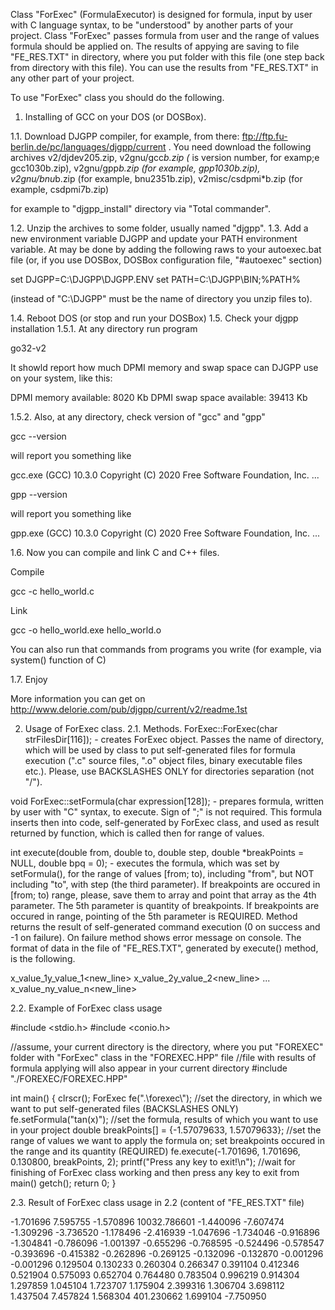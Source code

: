 Class "ForExec" (FormulaExecutor) is designed for formula, input by user with C language syntax, to be "understood" by another parts of your project. Class "ForExec" passes formula from user and the range of values formula should be applied on. The results of appying are saving to file "FE_RES.TXT" in directory, where you put folder with this file (one step back from directory with this file). You can use the results from "FE_RES.TXT" in any other part of your project.

To use "ForExec" class you should do the following.

1. Installing of GCC on your DOS (or DOSBox).

1.1. Download DJGPP compiler, for example, from there: ftp://ftp.fu-berlin.de/pc/languages/djgpp/current . You need download the following archives
  v2/djdev205.zip,
  v2gnu/gcc*b.zip (* is version number, for examp;e gcc1030b.zip),
  v2gnu/gpp*b.zip (for example, gpp1030b.zip),
  v2gnu/bnu*b.zip (for example, bnu2351b.zip),
  v2misc/csdpmi*b.zip (for example, csdpmi7b.zip)

 for example to "djgpp_install" directory via "Total commander".

1.2. Unzip the archives to some folder, usually named "djgpp".
1.3. Add a new environment variable DJGPP and update your PATH environment variable. At may be done by adding the following raws to your autoexec.bat file (or, if you use DOSBox, DOSBox configuration file, "#autoexec" section)

 set DJGPP=C:\DJGPP\DJGPP.ENV
 set PATH=C:\DJGPP\BIN;%PATH%
 
 (instead of "C:\DJGPP\" must be the name of directory you unzip files to).

1.4. Reboot DOS (or stop and run your DOSBox)
1.5. Check your djgpp installation
 1.5.1. At any directory run program

  go32-v2

  It showld report how much DPMI memory and swap space can DJGPP use on your system, like this:

  DPMI memory available: 8020 Kb
  DPMI swap space available: 39413 Kb

 1.5.2. Also, at any directory, check version of "gcc" and "gpp"
  
  gcc --version

  will report you something like

   gcc.exe (GCC) 10.3.0
   Copyright (C) 2020 Free Software Foundation, Inc.
   ...
  
  gpp --version

  will report you something like

   gpp.exe (GCC) 10.3.0
   Copyright (C) 2020 Free Software Foundation, Inc.
   ...

1.6. Now you can compile and link C and C++ files.

 Compile

  gcc -c hello_world.c

 Link

  gcc -o hello_world.exe hello_world.o

 You can also run that commands from programs you write (for example, via system() function of C)

1.7. Enjoy

More information you can get on http://www.delorie.com/pub/djgpp/current/v2/readme.1st
   
2. Usage of ForExec class.
 2.1. Methods.
  ForExec::ForExec(char strFilesDir[116]); - creates ForExec object. Passes the name of directory, which will be used by class
  to put self-generated files for formula execution (".c" source files, ".o" object files, binary executable files etc.).
  Please, use BACKSLASHES ONLY for directories separation (not "/").

  void ForExec::setFormula(char expression[128]); - prepares formula, written by user with "C" syntax, to execute. Sign of ";" is     not required. This formula inserts then into code, self-generated by ForExec class, and used as result returned by function,
  which is called then for range of values.

  int execute(double from, double to, double step, double *breakPoints = NULL, double bpq = 0); - executes the formula, which was   set by setFormula(), for the range of values [from; to), including "from", but NOT including "to", with step (the third parameter). If breakpoints are occured in [from; to)   range, please, save them to array and point that array as the 4th parameter. The 5th parameter is quantity of breakpoints. If breakpoints   are occured in range, pointing of the 5th parameter is REQUIRED. Method returns the result of self-generated command execution
  (0 on success and -1 on failure). On failure method shows error message on console. The format of data in the file of     "FE_RES.TXT", generated by execute() method, is the following.

   x_value_1<space>y_value_1<new_line>
   x_value_2<space>y_value_2<new_line>
   ...
   x_value_n<space>y_value_n<new_line>

 2.2. Example of ForExec class usage

  #include <stdio.h>
  #include <conio.h>

  //assume, your current directory is the directory, where you put "FOREXEC" folder with "ForExec" class in the "FOREXEC.HPP" file
  //file with results of formula applying will also appear in your current directory
  #include "./FOREXEC/FOREXEC.HPP"

  int main() {
   clrscr();
   ForExec fe(".\\forexec\\"); //set the directory, in which we want to put self-generated files (BACKSLASHES ONLY)
   fe.setFormula("tan(x)"); //set the formula, results of which you want to use in your project
   double breakPoints[] = {-1.57079633, 1.57079633};
   //set the range of values we want to apply the formula on; set breakpoints occured in the range and its quantity (REQUIRED)
   fe.execute(-1.701696, 1.701696, 0.130800, breakPoints, 2);
   printf("Press any key to exit!\n"); //wait for finishing of ForExec class working and then press any key to exit from main()
   getch();
   return 0;
  }

 2.3. Result of ForExec class usage in 2.2 (content of "FE_RES.TXT" file)

  -1.701696 7.595755
  -1.570896 10032.786601
  -1.440096 -7.607474
  -1.309296 -3.736520
  -1.178496 -2.416939
  -1.047696 -1.734046
  -0.916896 -1.304841
  -0.786096 -1.001397
  -0.655296 -0.768595
  -0.524496 -0.578547
  -0.393696 -0.415382
  -0.262896 -0.269125
  -0.132096 -0.132870
  -0.001296 -0.001296
  0.129504 0.130233
  0.260304 0.266347
  0.391104 0.412346
  0.521904 0.575093
  0.652704 0.764480
  0.783504 0.996219
  0.914304 1.297859
  1.045104 1.723707
  1.175904 2.399316
  1.306704 3.698112
  1.437504 7.457824
  1.568304 401.230662
  1.699104 -7.750950
  